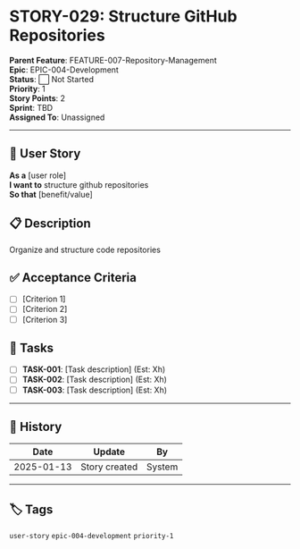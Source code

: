 # STORY-029: Structure GitHub Repositories

**Parent Feature**: FEATURE-007-Repository-Management  
**Epic**: EPIC-004-Development  
**Status**: ⬜ Not Started  
**Priority**: 1  
**Story Points**: 2  
**Sprint**: TBD  
**Assigned To**: Unassigned  

---

## 📖 User Story

**As a** [user role]  
**I want to** structure github repositories  
**So that** [benefit/value]  

## 📋 Description

Organize and structure code repositories

## ✅ Acceptance Criteria

- [ ] [Criterion 1]
- [ ] [Criterion 2]
- [ ] [Criterion 3]

## 📝 Tasks

- [ ] **TASK-001**: [Task description] (Est: Xh)
- [ ] **TASK-002**: [Task description] (Est: Xh)
- [ ] **TASK-003**: [Task description] (Est: Xh)

---

## 🔄 History

| Date | Update | By |
|------|--------|-----|
| 2025-01-13 | Story created | System |

---

## 🏷️ Tags

`user-story` `epic-004-development` `priority-1`
